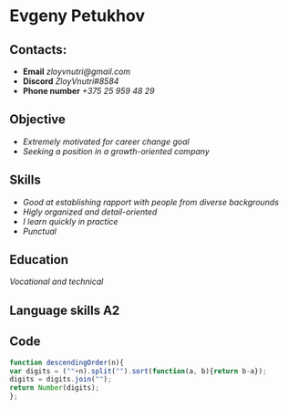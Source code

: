 # __Evgeny Petukhov__

## __Contacts:__

* __Email__ _zloyvnutri@gmail.com_
* __Discord__ _ZloyVnutri#8584_
* __Phone number__ _+375 25 959 48 29_

## __Objective__

* _Extremely motivated for career change goal_
* _Seeking a position in a growth-oriented company_

## __Skills__

* _Good at establishing rapport with people from diverse backgrounds_
* _Higly organized and detail-oriented_
* _I learn quickly in practice_
* _Punctual_

## __Education__

_Vocational and technical_

## __Language skills A2__

## __Code__

```javascript
function descendingOrder(n){
var digits = (""+n).split("").sort(function(a, b){return b-a});
digits = digits.join("");
return Number(digits);
};
```
